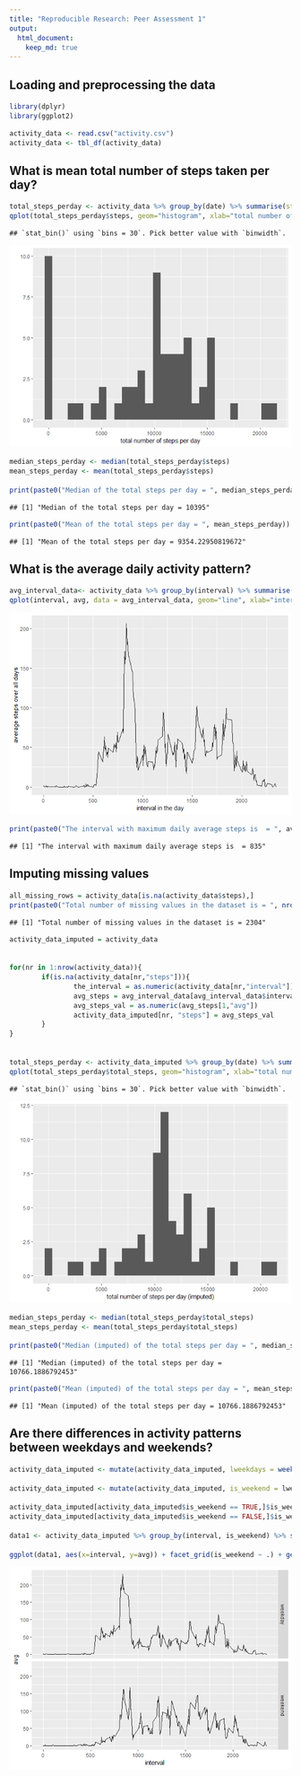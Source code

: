 ```yaml
---
title: "Reproducible Research: Peer Assessment 1"
output: 
  html_document:
    keep_md: true
---
```



## Loading and preprocessing the data


```r
library(dplyr)
library(ggplot2)
```


```r
activity_data <- read.csv("activity.csv")
activity_data <- tbl_df(activity_data)
```


## What is mean total number of steps taken per day?

```r
total_steps_perday <- activity_data %>% group_by(date) %>% summarise(steps = sum(steps, na.rm=TRUE))
qplot(total_steps_perday$steps, geom="histogram", xlab="total number of steps per day")
```

```
## `stat_bin()` using `bins = 30`. Pick better value with `binwidth`.
```

![](PA1_template_files/figure-html/unnamed-chunk-3-1.png)<!-- -->

```r
median_steps_perday <- median(total_steps_perday$steps)
mean_steps_perday <- mean(total_steps_perday$steps)

print(paste0("Median of the total steps per day = ", median_steps_perday))
```

```
## [1] "Median of the total steps per day = 10395"
```

```r
print(paste0("Mean of the total steps per day = ", mean_steps_perday))
```

```
## [1] "Mean of the total steps per day = 9354.22950819672"
```


## What is the average daily activity pattern?

```r
avg_interval_data<- activity_data %>% group_by(interval) %>% summarise(avg = mean(steps, na.rm=TRUE))
qplot(interval, avg, data = avg_interval_data, geom="line", xlab="interval in the day", ylab="average steps over all days")
```

![](PA1_template_files/figure-html/unnamed-chunk-4-1.png)<!-- -->

```r
print(paste0("The interval with maximum daily average steps is  = ", avg_interval_data$interval[which.max(avg_interval_data$avg)]))
```

```
## [1] "The interval with maximum daily average steps is  = 835"
```


## Imputing missing values

```r
all_missing_rows = activity_data[is.na(activity_data$steps),]
print(paste0("Total number of missing values in the dataset is = ", nrow(all_missing_rows)))
```

```
## [1] "Total number of missing values in the dataset is = 2304"
```

```r
activity_data_imputed = activity_data


for(nr in 1:nrow(activity_data)){
        if(is.na(activity_data[nr,"steps"])){
                the_interval = as.numeric(activity_data[nr,"interval"])
                avg_steps = avg_interval_data[avg_interval_data$interval == the_interval,]
                avg_steps_val = as.numeric(avg_steps[1,"avg"])
                activity_data_imputed[nr, "steps"] = avg_steps_val
        }
}


total_steps_perday <- activity_data_imputed %>% group_by(date) %>% summarise(total_steps = sum(steps, na.rm=TRUE))
qplot(total_steps_perday$total_steps, geom="histogram", xlab="total number of steps per day (imputed)")
```

```
## `stat_bin()` using `bins = 30`. Pick better value with `binwidth`.
```

![](PA1_template_files/figure-html/unnamed-chunk-5-1.png)<!-- -->

```r
median_steps_perday <- median(total_steps_perday$total_steps)
mean_steps_perday <- mean(total_steps_perday$total_steps)

print(paste0("Median (imputed) of the total steps per day = ", median_steps_perday))
```

```
## [1] "Median (imputed) of the total steps per day = 10766.1886792453"
```

```r
print(paste0("Mean (imputed) of the total steps per day = ", mean_steps_perday))
```

```
## [1] "Mean (imputed) of the total steps per day = 10766.1886792453"
```


## Are there differences in activity patterns between weekdays and weekends?


```r
activity_data_imputed <- mutate(activity_data_imputed, lweekdays = weekdays(as.Date(date)))

activity_data_imputed <- mutate(activity_data_imputed, is_weekend = lweekdays %in% c("Saturday", "Sunday"))

activity_data_imputed[activity_data_imputed$is_weekend == TRUE,]$is_weekend = "weekend"
activity_data_imputed[activity_data_imputed$is_weekend == FALSE,]$is_weekend = "weekday"

data1 <- activity_data_imputed %>% group_by(interval, is_weekend) %>% summarise(avg = mean(steps))

ggplot(data1, aes(x=interval, y=avg)) + facet_grid(is_weekend ~ .) + geom_line()
```

![](PA1_template_files/figure-html/unnamed-chunk-6-1.png)<!-- -->




